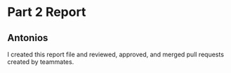 # Part 2 Report

## Antonios
I created this report file and reviewed, approved, and merged pull requests created by teammates.
